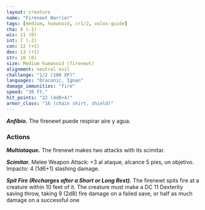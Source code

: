 ```yaml
---
layout: creature
name: "Firenewt Warrior"
tags: [medium, humanoid, cr1/2, volos-guide]
cha: 8 (-1)
wis: 11 (0)
int: 7 (-2)
con: 12 (+1)
dex: 13 (+1)
str: 10 (0)
size: Medium humanoid (firenewt)
alignment: neutral evil
challenge: "1/2 (100 XP)"
languages: "Draconic, Ignan"
damage_immunities: "fire"
speed: "30 ft."
hit_points: "22 (4d8+4)"
armor_class: "16 (chain shirt, shield)"
---
```


***Anfibio.*** The firenewt puede respirar aire y agua.

### Actions

***Multiataque.*** The firenewt makes two attacks with its scimitar.

***Scimitar.*** Melee Weapon Attack: +3 al ataque, alcance 5 pies, un objetivo. Impacto: 4 (1d6+1) slashing damage.

***Spit Fire (Recharges after a Short or Long Rest).*** The firenewt spits fire at a creature within 10 feet of it. The creature must make a DC 11 Dexterity saving throw, taking 9 (2d8) fire damage on a failed save, or half as much damage on a successful one